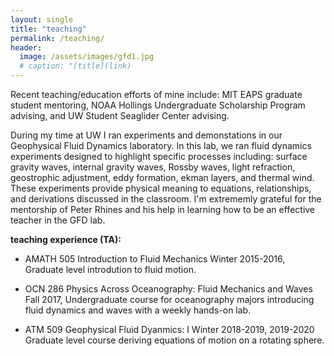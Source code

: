 ```yaml
---
layout: single
title: "teaching"
permalink: /teaching/
header:
  image: /assets/images/gfd1.jpg
  # caption: "[title](link)
---
```


Recent teaching/education efforts of mine include: MIT EAPS graduate student mentoring, NOAA Hollings Undergraduate Scholarship Program advising, and UW Student Seaglider Center advising.    

During my time at UW I ran experiments and demonstations in our Geophysical Fluid Dynamics laboratory. In this lab, we ran fluid dynamics experiments designed to highlight specific processes including: surface gravity waves, internal gravity waves, Rossby waves, light refraction, geostrophic adjustment, eddy formation, ekman layers, and thermal wind. These experiments provide physical meaning to equations, relationships, and derivations discussed in the classroom. I'm extrememly grateful for the mentorship of Peter Rhines and his help in learning how to be an effective teacher in the GFD lab.

**teaching experience (TA):**

- AMATH 505 Introduction to Fluid Mechanics Winter 2015-2016, Graduate level introdution to fluid motion. 

- OCN 286 Physics Across Oceanography: Fluid Mechanics and Waves Fall 2017, Undergraduate course for oceanography majors introducing fluid dynamics and waves with a weekly hands-on lab. 

- ATM 509 Geophysical Fluid Dyanmics: I Winter 2018-2019, 2019-2020 Graduate level course deriving equations of motion on a rotating sphere. 
